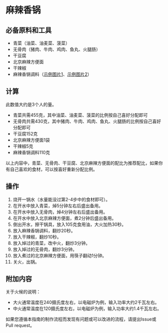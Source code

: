 # 麻辣香锅

## 必备原料和工具

- 青菜（油菜、油麦菜、菠菜）
- 无骨肉（猪肉、牛肉、鸡肉、鱼丸、火腿肠）
- 干豆腐
- 北京麻辣方便面
- 干辣椒
- 麻辣香锅调料（[示例图片1](https://recipes-1258617162.cos.ap-beijing.myqcloud.com/malaxianguo-frontside.jpg)、[示例图片2](https://recipes-1258617162.cos.ap-beijing.myqcloud.com/malaxiangguo-backside.jpg)）

## 计算

此数值大约是3个人的量。

- 青菜共需455克，其中油菜、油麦菜、菠菜的比例按自己喜好分配即可
- 无骨肉共需430克，其中猪肉、牛肉、鸡肉、鱼丸、火腿肠的比例按自己喜好分配即可
- 干豆腐152克
- 北京麻辣方便面1袋
- 干辣椒5克
- 麻辣香锅调料110克

以上内容中，青菜、无骨肉、干豆腐、北京麻辣方便面的配比为推荐配比，如果你有自己喜欢的食材，可以按喜好重新分配比例。

## 操作

1. 烧开一锅水（水量能没过第2-4步中的食材即可）。
2. 在开水中放入青菜，焯5分钟左右后盛出备用。
3. 在开水中放入无骨肉，焯4分钟左右后盛出备用。
4. 在开水中放入北京麻辣方便面，煮2分钟后盛出备用。
5. 倒出开水，擦干锅具，放入105克食用油，大火加热30秒。
6. 放入麻辣香锅调料，翻炒20秒。
7. 放入干辣椒，翻炒10秒。
8. 放入焯过的青菜，改中火，翻炒3分钟。
9. 放入焯过的无骨肉，翻炒3分钟。
10. 放入煮过的北京麻辣方便面，用筷子翻动1分钟。
11. 关火，出锅。

## 附加内容

关于火候的说明：

- 大火通常温度在240摄氏度左右，以电磁炉为例，输入功率大约2千瓦左右。
- 中火通常温度在120摄氏度左右，以电磁炉为例，输入功率大约1.4千瓦左右。

如果您遵循本指南的制作流程而发现有问题或可以改进的流程，请提出Issue或Pull request。